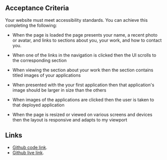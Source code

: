 ## Acceptance Criteria
Your website must meet accessibility standards. You can achieve this completing the following:

- When the page is loaded the page presents your name, a recent photo or avatar, and links to sections about you, your work, and how to contact you.

- When one of the links in the navigation is clicked then the UI scrolls to the corresponding section

- When viewing the section about your work then the section contains titled images of your applications

- When presented with the your first application then that application's image should be larger in size than the others

- When images of the applications are clicked then the user is taken to that deployed application

-  When the page is resized or viewed on various screens and devices then the layout is responsive and adapts to my viewport


## Links
- [Github code link](https://github.com/EmadSaeed2/my-portfolio).
- [Github live link](https://emadsaeed2.github.io/my-portfolio).